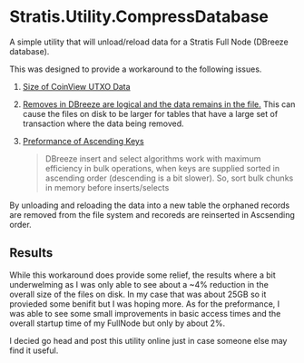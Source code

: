 # Stratis.Utility.CompressDatabase
A simple utility that will unload/reload data for a Stratis Full Node (DBreeze database).

This was designed to provide a workaround to the following issues.
1. [Size of CoinView UTXO Data](https://github.com/stratisproject/StratisBitcoinFullNode/issues/2414)
    
1. [Removes in DBreeze are logical and the data remains in the file.](https://github.com/hhblaze/DBreeze/issues/21#issuecomment-293054680) 
    This can cause the files on disk to be larger for tables that have a large set of transaction where the data being removed.

1. [Preformance of Ascending Keys](https://github.com/hhblaze/DBreeze/blob/master/Documentation/_DBreeze.Documentation.actual.pdf) 
    >DBreeze insert and select algorithms work with maximum efficiency
in bulk operations, when keys are supplied sorted in ascending order (descending is a
bit slower). So, sort bulk chunks in memory before inserts/selects

By unloading and reloading the data into a new table the orphaned records are removed from the file system and recoreds are reinserted in Ascsending order.  

## Results
While this workaround does provide some relief, the results where a bit underwelming as I was only able to see about a ~4% reduction in the overall size of the files on disk.  In my case that was about 25GB so it provieded some benifit but I was hoping more.  As for the preformance, I was able to see some small improvements in basic access times and the overall startup time of my FullNode but only by about 2%.

I decied go head and post this utility online just in case someone else may find it useful.
